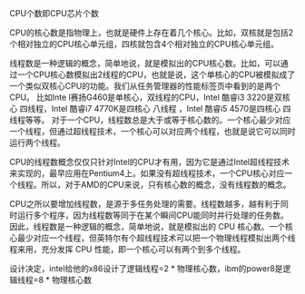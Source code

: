 CPU个数即CPU芯片个数

CPU的核心数是指物理上，也就是硬件上存在着几个核心。比如，双核就是包括2个相对独立的CPU核心单元组，四核就包含4个相对独立的CPU核心单元组。

线程数是一种逻辑的概念，简单地说，就是模拟出的CPU核心数。比如，可以通过一个CPU核心数模拟出2线程的CPU，也就是说，这个单核心的CPU被模拟成了一个类似双核心CPU的功能。我们从任务管理器的性能标签页中看到的是两个CPU。 比如Inte l赛扬G460是单核心，双线程的CPU，Intel 酷睿i3 3220是双核心 四线程，Intel 酷睿i7 4770K是四核心 八线程 ，Intel 酷睿i5 4570是四核心 四线程等等。 对于一个CPU，线程数总是大于或等于核心数的。一个核心最少对应一个线程，但通过超线程技术，一个核心可以对应两个线程，也就是说它可以同时运行两个线程。

CPU的线程数概念仅仅只针对Intel的CPU才有用，因为它是通过Intel超线程技术来实现的，最早应用在Pentium4上。如果没有超线程技术，一个CPU核心对应一个线程。所以，对于AMD的CPU来说，只有核心数的概念，没有线程数的概念。

CPU之所以要增加线程数，是源于多任务处理的需要。线程数越多，越有利于同时运行多个程序，因为线程数等同于在某个瞬间CPU能同时并行处理的任务数。 因此，线程数是一种逻辑的概念，简单地说，就是模拟出的 CPU 核心数。一个核心最少对应一个线程，但英特尔有个超线程技术可以把一个物理线程模拟出两个线程来用，充分发挥 CPU 性能，即一个核心可以有两个到多个线程。

设计决定，intel给他的x86设计了逻辑线程=2 * 物理核心数，ibm的power8是逻辑线程=8 * 物理核心数
